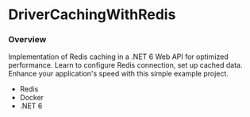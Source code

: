 # DriverCachingWithRedis
### Overview
Implementation of Redis caching in a .NET 6 Web API for optimized performance. Learn to configure Redis connection, set up cached data. Enhance your application's speed with this simple example project.

- Redis
- Docker
- .NET 6 
